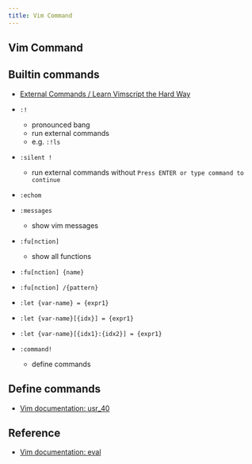 ```yaml
---
title: Vim Command
---
```


## Vim Command

## Builtin commands
* [External Commands / Learn Vimscript the Hard Way](http://learnvimscriptthehardway.stevelosh.com/chapters/52.html)

* `:!`
    * pronounced bang
    * run external commands
    * e.g. `:!ls`
* `:silent !`
    * run external commands without `Press ENTER or type command to continue`


* `:echom`
* `:messages`
    * show vim messages
* `:fu[nction]`
    * show all functions
* `:fu[nction] {name}`
* `:fu[nction] /{pattern}`
* `:let {var-name} = {expr1}`
* `:let {var-name}[{idx}] = {expr1}`
* `:let {var-name}[{idx1}:{idx2}] = {expr1}`
* `:command! `
    * define commands

## Define commands
* [Vim documentation: usr_40](http://vimdoc.sourceforge.net/htmldoc/usr_40.html#40.2)


## Reference
* [Vim documentation: eval](http://vimdoc.sourceforge.net/htmldoc/eval.html)
